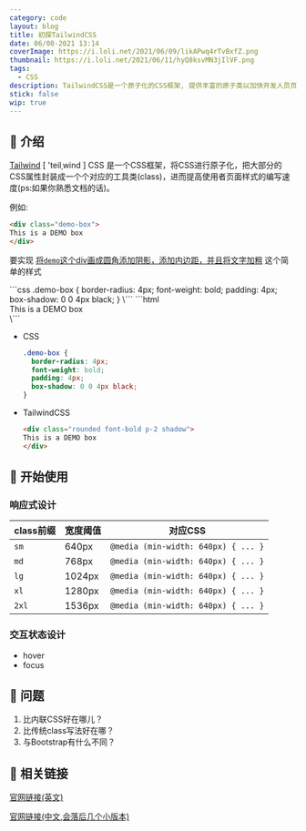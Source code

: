 ```yaml
---
category: code
layout: blog
title: 初探TailwindCSS
date: 06/08-2021 13:14
coverImage: https://i.loli.net/2021/06/09/likAPwq4rTvBxfZ.png
thumbnail: https://i.loli.net/2021/06/11/hyQ8ksvMN3jIlVF.png
tags:
  - CSS
description: TailwindCSS是一个原子化的CSS框架, 提供丰富的原子类以加快开发人员页面样式开发速度.
stick: false
wip: true
---
```


## 📄 介绍

[Tailwind](https://tailwindcss.com/) [ 'teilˌwind ] CSS 是一个CSS框架，将CSS进行原子化，把大部分的CSS属性封装成一个个对应的工具类(class)，进而提高使用者页面样式的编写速度(ps:如果你熟悉文档的话)。

例如:

```html
<div class="demo-box">
This is a DEMO box
</div>
```

要实现 <u>将`demo`这个div画成圆角添加阴影，添加内边距，并且将文字加粗</u> 这个简单的样式

<code-group>
  <code-block label="使用CSS" active>
  ```css
  .demo-box {
    border-radius: 4px;
   	font-weight: bold;
    padding: 4px;
    box-shadow: 0 0 4px black;
  }
  \```
  </code-block>
  <code-block label="使用tailwind">
  ```html
  <div class="rounded font-bold p-2 shadow">
  This is a DEMO box
  </div>
  \```
  </code-block>
</code-group>

+ CSS

  ```css
  .demo-box {
    border-radius: 4px;
   	font-weight: bold;
    padding: 4px;
    box-shadow: 0 0 4px black;
  }
  ```

+ TailwindCSS

  ```html
  <div class="rounded font-bold p-2 shadow">
  This is a DEMO box
  </div>
  ```

## 👋 开始使用

### 响应式设计

class前缀 | 宽度阈值 | 对应CSS
-- | -- | -- |
`sm` | 640px | `@media (min-width: 640px) { ... }`
`md` | 768px | `@media (min-width: 640px) { ... }`
`lg` | 1024px | `@media (min-width: 640px) { ... }`
`xl` | 1280px | `@media (min-width: 640px) { ... }`
`2xl` | 1536px | `@media (min-width: 640px) { ... }`

### 交互状态设计

+ hover
+ focus

## 🤔 问题

1. 比内联CSS好在哪儿？
2. 比传统class写法好在哪？
3. 与Bootstrap有什么不同？

## 🔗 相关链接

[官网链接(英文)](https://tailwindcss.com/)

[官网链接(中文,会落后几个小版本)](https://www.tailwindcss.cn/)

